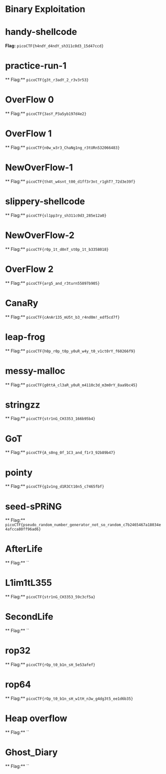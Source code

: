 # Binary Exploitation

# handy-shellcode
**Flag:** `picoCTF{h4ndY_d4ndY_sh311c0d3_15d47ccd}`

# practice-run-1
** Flag:** `picoCTF{g3t_r3adY_2_r3v3r53}`

# OverFlow 0
** Flag:** `picoCTF{3asY_P3a5yb197d4e2}`

# OverFlow 1
** Flag:** `picoCTF{n0w_w3r3_ChaNg1ng_r3tURn532066483}`

# NewOverFlow-1
** Flag:** `picoCTF{th4t_w4snt_t00_d1ff3r3nt_r1ghT?_72d3e39f}`

# slippery-shellcode
** Flag:** `picoCTF{sl1pp3ry_sh311c0d3_285e12a0}`

# NewOverFlow-2
** Flag:** `picoCTF{r0p_1t_d0nT_st0p_1t_b3358018}`

# OverFlow 2
** Flag:** `picoCTF{arg5_and_r3turn55897b905}`

# CanaRy
** Flag:** `picoCTF{cAnAr135_mU5t_b3_r4nd0m!_edf5cd7f}`

# leap-frog
** Flag:** `picoCTF{h0p_r0p_t0p_y0uR_w4y_t0_v1ct0rY_f60266f9}`

# messy-malloc
** Flag:** `picoCTF{g0ttA_cl3aR_y0uR_m4110c3d_m3m0rY_8aa9bc45}`

# stringzz
** Flag:** `picoCTF{str1nG_CH3353_166b95b4}`

# GoT
** Flag:** `picoCTF{A_s0ng_0f_1C3_and_f1r3_92b89b47}`

# pointy
** Flag:** `picoCTF{g1v1ng_d1R3Ct10n5_c7465fbf}`

# seed-sPRiNG
** Flag:** `picoCTF{pseudo_random_number_generator_not_so_random_c7b2465467a18034e4afcca80ff96ad6}`

# AfterLife
** Flag:** ``

# L1im1tL355
** Flag:** `picoCTF{str1nG_CH3353_59c3cf5a}`

# SecondLife
** Flag:** ``

# rop32
** Flag:** `picoCTF{rOp_t0_b1n_sH_5e53afef}`

# rop64
** Flag:** `picoCTF{rOp_t0_b1n_sH_w1tH_n3w_g4dg3t5_ee1d6b35}`

# Heap overflow
** Flag:** ``

# Ghost_Diary
** Flag:** ``
